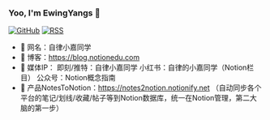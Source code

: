 ### Yoo, I'm EwingYangs 👋

[![GitHub](https://img.shields.io/badge/dynamic/json?logo=github&label=GitHub&labelColor=495867&color=495867&query=%24.data.totalSubs&url=https%3A%2F%2Fapi.spencerwoo.com%2Fsubstats%2F%3Fsource%3Dgithub%26queryKey%3Dhayschan&style=flat-square)](https://github.com/hayschan)
[![RSS](https://img.shields.io/badge/dynamic/json?logo=rss&logoColor=white&label=RSS&labelColor=95B8D1&color=95B8D1&query=%24.data.totalSubs&url=https%3A%2F%2Fapi.spencerwoo.com%2Fsubstats%2F%3Fsource%3Dfeedly%257Cinoreader%257CfeedsPub%26queryKey%3Dhttps://haysc.tech/feed.xml&style=flat-square)](https://haysc.tech/)

- 🥏 网名：自律小嘉同学
- 👏 博客：https://blog.notionedu.com
- 🤙 媒体IP：
     即刻/推特：自律小嘉同学
     小红书：自律的小嘉同学（Notion栏目）
     公众号：Notion概念指南
- 🔑 产品NotesToNotion：https://notes2notion.notionify.net
  （自动同步各个平台的笔记/划线/收藏/帖子等到Notion数据库，统一在Notion管理，第二大脑的第一步）
